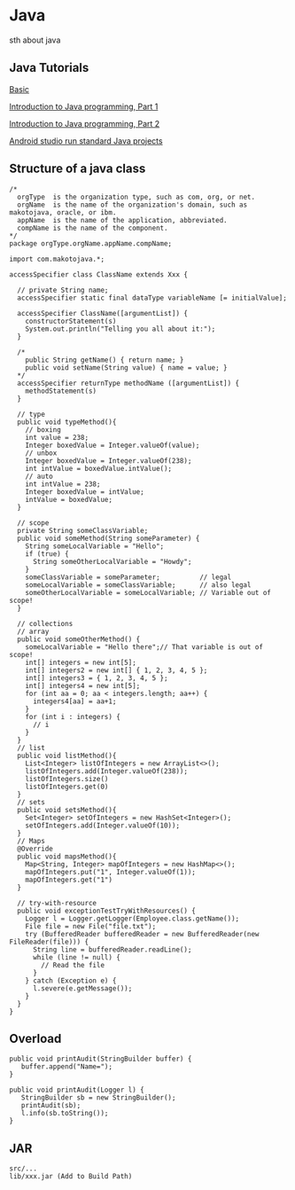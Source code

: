 # Java

sth about java

## Java Tutorials

[Basic](https://learnxinyminutes.com/docs/zh-cn/java-cn/)

[Introduction to Java programming, Part 1](https://www.ibm.com/developerworks/java/tutorials/j-introtojava1/index.html)

[Introduction to Java programming, Part 2](https://www.ibm.com/developerworks/java/tutorials/j-introtojava2/index.html)

[Android studio run standard Java projects](https://stackoverflow.com/questions/16626810/can-android-studio-be-used-to-run-standard-java-projects)

## Structure of a java class

```
/*
  orgType  is the organization type, such as com, org, or net.
  orgName  is the name of the organization's domain, such as makotojava, oracle, or ibm.
  appName  is the name of the application, abbreviated.
  compName is the name of the component.
*/
package orgType.orgName.appName.compName;

import com.makotojava.*;

accessSpecifier class ClassName extends Xxx {

  // private String name;
  accessSpecifier static final dataType variableName [= initialValue];

  accessSpecifier ClassName([argumentList]) {
    constructorStatement(s)
    System.out.println("Telling you all about it:");
  }
  
  /*
    public String getName() { return name; }
    public void setName(String value) { name = value; }
  */
  accessSpecifier returnType methodName ([argumentList]) {
    methodStatement(s)
  }
  
  // type
  public void typeMethod(){
    // boxing
    int value = 238;
    Integer boxedValue = Integer.valueOf(value);
    // unbox
    Integer boxedValue = Integer.valueOf(238);
    int intValue = boxedValue.intValue();
    // auto
    int intValue = 238;
    Integer boxedValue = intValue;
    intValue = boxedValue;
  }
  
  // scope
  private String someClassVariable;
  public void someMethod(String someParameter) {
    String someLocalVariable = "Hello";
    if (true) {
      String someOtherLocalVariable = "Howdy";
    }
    someClassVariable = someParameter;          // legal
    someLocalVariable = someClassVariable;      // also legal
    someOtherLocalVariable = someLocalVariable; // Variable out of scope!
  }
  
  // collections
  // array
  public void someOtherMethod() {
    someLocalVariable = "Hello there";// That variable is out of scope!
    int[] integers = new int[5];
    int[] integers2 = new int[] { 1, 2, 3, 4, 5 };
    int[] integers3 = { 1, 2, 3, 4, 5 };
    int[] integers4 = new int[5];
    for (int aa = 0; aa < integers.length; aa++) {
      integers4[aa] = aa+1;
    }
    for (int i : integers) {
      // i
    }
  }
  // list
  public void listMethod(){
    List<Integer> listOfIntegers = new ArrayList<>();
    listOfIntegers.add(Integer.valueOf(238));
    listOfIntegers.size()
    listOfIntegers.get(0)
  }
  // sets
  public void setsMethod(){
    Set<Integer> setOfIntegers = new HashSet<Integer>();
    setOfIntegers.add(Integer.valueOf(10));
  }
  // Maps
  @Override
  public void mapsMethod(){
    Map<String, Integer> mapOfIntegers = new HashMap<>();
    mapOfIntegers.put("1", Integer.valueOf(1));
    mapOfIntegers.get("1")
  }
  
  // try-with-resource
  public void exceptionTestTryWithResources() {
    Logger l = Logger.getLogger(Employee.class.getName());
    File file = new File("file.txt");
    try (BufferedReader bufferedReader = new BufferedReader(new FileReader(file))) {
      String line = bufferedReader.readLine();
      while (line != null) {
        // Read the file
      }
    } catch (Exception e) {
      l.severe(e.getMessage());
    }
  }
}
```

## Overload

```
public void printAudit(StringBuilder buffer) {
   buffer.append("Name=");
}
 
public void printAudit(Logger l) {
   StringBuilder sb = new StringBuilder();
   printAudit(sb);
   l.info(sb.toString());
}
```

## JAR

```
src/...
lib/xxx.jar (Add to Build Path)
```
